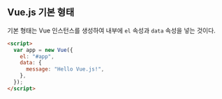 ## Vue.js 기본 형태

기본 형태는 Vue 인스턴스를 생성하여 내부에 `el` 속성과 `data` 속성을 넣는 것이다.

```html
<script>
  var app = new Vue({
    el: "#app",
    data: {
      message: "Hello Vue.js!",
    },
  });
</script>
```
